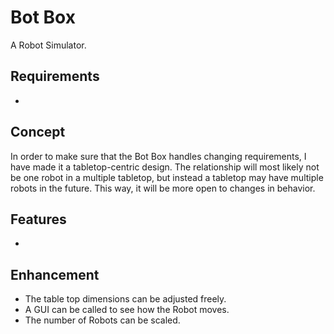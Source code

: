 # Bot Box
A Robot Simulator.

## Requirements
* 

## Concept
In order to make sure that the Bot Box handles changing requirements, I have made it a tabletop-centric design. The relationship will most likely not be one robot in a multiple tabletop, but instead a tabletop may have multiple robots in the future. This way, it will be more open to changes in behavior.

## Features
*

## Enhancement
* The table top dimensions can be adjusted freely.
* A GUI can be called to see how the Robot moves.
* The number of Robots can be scaled.